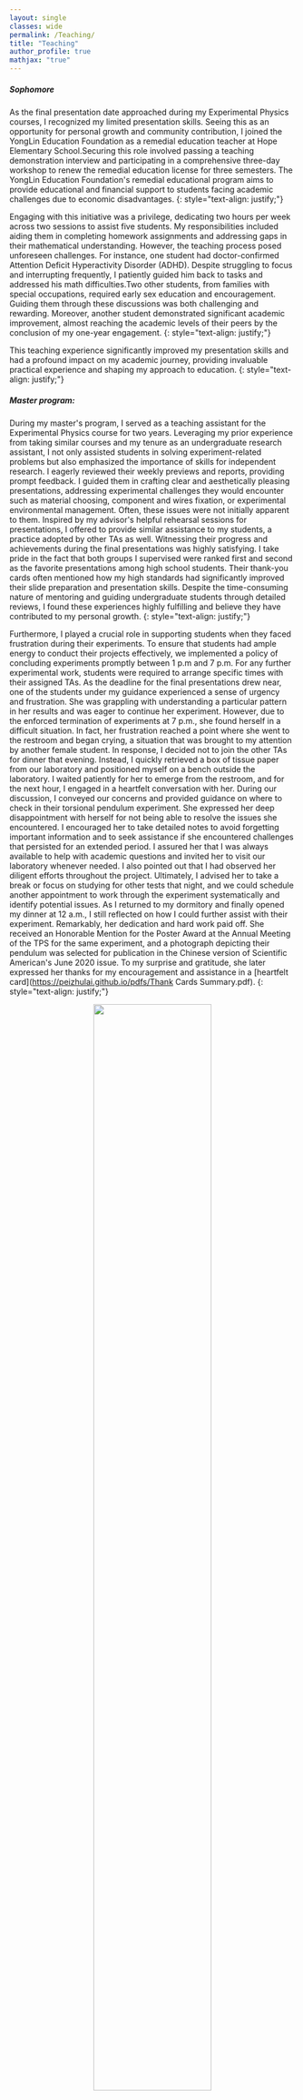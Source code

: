 ```yaml
---
layout: single
classes: wide
permalink: /Teaching/
title: "Teaching"
author_profile: true
mathjax: "true"
---
```


##### Sophomore

As the final presentation date approached during my Experimental Physics courses, I recognized my limited presentation skills. Seeing this as an opportunity for personal growth and community contribution, I joined the YongLin Education Foundation as a remedial education teacher at Hope Elementary School.Securing this role involved passing a teaching demonstration interview and participating in a comprehensive three-day workshop to renew the remedial education license for three semesters. The YongLin Education Foundation's remedial educational program aims to provide educational and financial support to students facing academic challenges due to economic disadvantages.
{: style="text-align: justify;"}

Engaging with this initiative was a privilege, dedicating two hours per week across two sessions to assist five students. My responsibilities included aiding them in completing homework assignments and addressing gaps in their mathematical understanding. However, the teaching process posed unforeseen challenges. For instance, one student had doctor-confirmed Attention Deficit Hyperactivity Disorder (ADHD). Despite struggling to focus and interrupting frequently, I patiently guided him back to tasks and addressed his math difficulties.Two other students, from families with special occupations, required early sex education and encouragement. Guiding them through these discussions was both challenging and rewarding. Moreover, another student demonstrated significant academic improvement, almost reaching the academic levels of their peers by the conclusion of my one-year engagement.
{: style="text-align: justify;"}

This teaching experience significantly improved my presentation skills and had a profound impact on my academic journey, providing invaluable practical experience and shaping my approach to education.
{: style="text-align: justify;"}

##### Master program: 
During my master's program, I served as a teaching assistant for the Experimental Physics course for two years. Leveraging my prior experience from taking similar courses and my tenure as an undergraduate research assistant, I not only assisted students in solving experiment-related problems but also emphasized the importance of skills for independent research. I eagerly reviewed their weekly previews and reports, providing prompt feedback. I guided them in crafting clear and aesthetically pleasing presentations, addressing experimental challenges they would encounter such as material choosing, component and wires fixation, or experimental environmental management. Often, these issues were not initially apparent to them. Inspired by my advisor's helpful rehearsal sessions for presentations, I offered to provide similar assistance to my students, a practice adopted by other TAs as well. Witnessing their progress and achievements during the final presentations was highly satisfying. I take pride in the fact that both groups I supervised were ranked first and second as the favorite presentations among high school students. Their thank-you cards often mentioned how my high standards had significantly improved their slide preparation and presentation skills. Despite the time-consuming nature of mentoring and guiding undergraduate students through detailed reviews, I found these experiences highly fulfilling and believe they have contributed to my personal growth.
{: style="text-align: justify;"}

Furthermore, I played a crucial role in supporting students when they faced frustration during their experiments. To ensure that students had ample energy to conduct their projects effectively, we implemented a policy of concluding experiments promptly between 1 p.m and 7 p.m. For any further experimental work, students were required to arrange specific times with their assigned TAs. As the deadline for the final presentations drew near, one of the students under my guidance experienced a sense of urgency and frustration. She was grappling with understanding a particular pattern in her results and was eager to continue her experiment. However, due to the enforced termination of experiments at 7 p.m., she found herself in a difficult situation. In fact, her frustration reached a point where she went to the restroom and began crying, a situation that was brought to my attention by another female student. In response, I decided not to join the other TAs for dinner that evening. Instead, I quickly retrieved a box of tissue paper from our laboratory and positioned myself on a bench outside the laboratory. I waited patiently for her to emerge from the restroom, and for the next hour, I engaged in a heartfelt conversation with her. During our discussion, I conveyed our concerns and provided guidance on where to check in their torsional pendulum experiment. She expressed her deep disappointment with herself for not being able to resolve the issues she encountered. I encouraged her to take detailed notes to avoid forgetting important information and to seek assistance if she encountered challenges that persisted for an extended period. I assured her that I was always available to help with academic questions and invited her to visit our laboratory whenever needed. I also pointed out that I had observed her diligent efforts throughout the project. Ultimately, I advised her to take a break or focus on studying for other tests that night, and we could schedule another appointment to work through the experiment systematically and identify potential issues. As I returned to my dormitory and finally opened my dinner at 12 a.m., I still reflected on how I could further assist with their experiment. Remarkably, her dedication and hard work paid off. She received an Honorable Mention for the Poster Award at the Annual Meeting of the TPS for the same experiment, and a photograph depicting their pendulum was selected for publication in the Chinese version of Scientific American's June 2020 issue. To my surprise and gratitude, she later expressed her thanks for my encouragement and assistance in a [heartfelt card](https://peizhulai.github.io/pdfs/Thank Cards Summary.pdf).
{: style="text-align: justify;"}

<center><figure>
  <img src="/images/pendulum_on_journal.jpg" style="width:70%" class="align-center">
  <!-- <figcaption>Photo taken from the Chinese version of Scientific American's June 2020 issue.</figcaption> -->
</figure></center>


